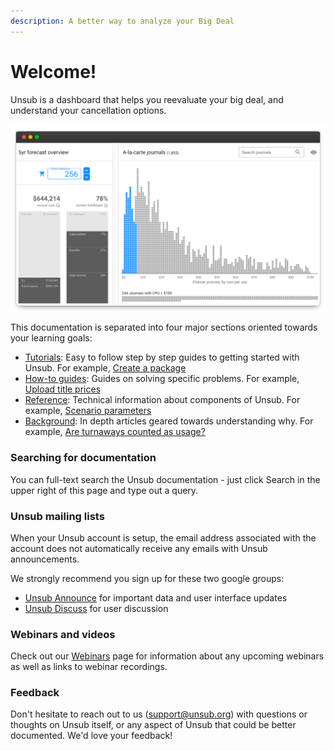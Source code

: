 ```yaml
---
description: A better way to analyze your Big Deal
---
```


# Welcome!

Unsub is a dashboard that helps you reevaluate your big deal, and understand your cancellation options.&#x20;

![](.gitbook/assets/screenshot-in-frame.png)

This documentation is separated into four major sections oriented towards your learning goals:

* [Tutorials](tutorials/): Easy to follow step by step guides to getting started with Unsub. For example, [Create a package](tutorials/create-a-package.md)
* [How-to guides](how-to-guides/): Guides on solving specific problems. For example, [Upload title prices](how-to-guides/upload-title-prices.md)
* [Reference](reference/): Technical information about components of Unsub. For example, [Scenario parameters](reference/scenarios/scenario-parameters.md)
* [Background](how-it-works/): In depth articles geared towards understanding why. For example, [Are turnaways counted as usage?](reference/turnaways.md)



### Searching for documentation <a href="#h_f666720dfd" id="h_f666720dfd"></a>

You can full-text search the Unsub documentation - just click Search in the upper right of this page and type out a query.

### Unsub mailing lists <a href="#h_e291af921c" id="h_e291af921c"></a>

When your Unsub account is setup, the email address associated with the account does not automatically receive any emails with Unsub announcements.

We strongly recommend you sign up for these two google groups:

* [Unsub Announce](https://groups.google.com/forum/#!forum/unsub-announce) for important data and user interface updates
* [Unsub Discuss](https://groups.google.com/forum/#!forum/unsub-discuss) for user discussion

### Webinars and videos <a href="#h_8caedea2e7" id="h_8caedea2e7"></a>

Check out our [Webinars](webinars.md) page for information about any upcoming webinars as well as links to webinar recordings.

### Feedback <a href="#h_8caedea2e7" id="h_8caedea2e7"></a>

Don't hesitate to reach out to us ([support@unsub.org](mailto:support@unsub.org)) with questions or thoughts on Unsub itself, or any aspect of Unsub that could be better documented. We'd love your feedback!

